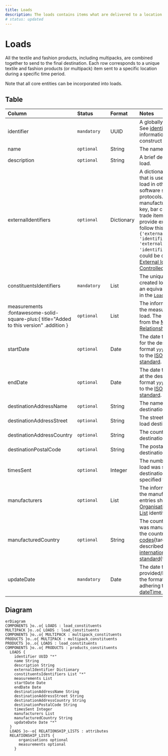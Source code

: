 ```yaml
---
title: Loads
description: The loads contains items what are delivered to a location within OSTFD.
# status: updated
---
```


# Loads

All the textile and fashion products, including multipacks, are combined together to send to the final destination. Each row corresponds to a unique textile and fashion products (or multipack) item sent to a specific location during a specific time period.

Note that all core entities can be incorporated into loads.
## Table
|Column|<div style="width:90px">Status</div>|Format|Notes|
|:-|:-|:-|:-|
|identifier|`mandatory`|UUID|A globally unique identifier. See [identifiers](../identifiers/index.md) section for information on how to construct this identifier|
|name|`optional`|String|The name of this load.|
|description|`optional`|String|A brief description of this load.|
|externalIdentifiers|`optional`|Dictionary|A dictionary of identifiers that is used to identify the load in other data standards, software systems or protocols. For example: manufacturer's own primary key, bar codes or global trade item number (gtin). To provide external identifiers follow this format. `{'externalIdentifierName1': 'identifier1', 'externalIdentifierName2': 'identifier2'}`. The entries could be drawn from the [External Identifiers Controlled List](../controlled-lists/external-identifiers.md).|
|constituentsIdentifiers|`mandatory`|List|The unique identifier of the created load. There must be an equivalent identifier found in the [`Load Constituents`](../constituent-lists/load-constituents.md).|
|measurements :fontawesome-solid-square-plus:{ title="Added to this version" .addition }|`optional`|List|The information regarding the measurements of the load. The entries should be from the [Measurements Relationship List](../relationship-lists/measurements.md).|
|startDate|`optional`|Date|The date that the load began for the destination. Use the format `yyyy-mm-dd` adhering to the [ISO 8601 dateTime standard](https://www.iso.org/iso-8601-date-and-time-format.html).|
|endDate|`optional`|Date|The date that the load ended at the destination. Use the format `yyyy-mm-dd` adhering to the [ISO 8601 dateTime standard](https://www.iso.org/iso-8601-date-and-time-format.html).|
|destinationAddressName|`optional`|String|The name of the load destination address.|
|destinationAddressStreet|`optional`|String|The street address of this load destination.|
|destinationAddressCountry|`optional`|String|The country of this load destination.|
|destinationPostalCode|`optional`|String|The postal code of this load destination.|
|timesSent|`optional`|Integer|The number of times this load was sent to the destination during the specified time period.|
|manufacturers|`optional`|List|The information regarding the manufacturer(s). The entries should be the [Organisations Relationship List](../relationship-lists/organisations.md) identifiers.|
|manufacturedCountry|`optional`|String|The country the component was manufactured in. Use the country numeric [ISO codes](https://www.iso.org/obp/ui/#search){target=_blank} as described in the [ISO 3166 international standard](https://www.iso.org/iso-3166-country-codes.html){target=_blank}.|
|updateDate|`mandatory`|Date|The date that the load was provided/last updated. Use the format `yyyy-mm-dd` adhering to the [ISO 8601 dateTime standard](https://www.iso.org/iso-8601-date-and-time-format.html).|

## Diagram

``` mermaid
erDiagram
COMPONENTS }o..o{ LOADS : load_constituents
MULTIPACK }o..o{ LOADS : load_constituents
COMPONENTS }o..o{ MULTIPACK : multipack_constituents
PRODUCTS }o..o{ MULTIPACK : multipack_constituents
PRODUCTS }o..o{ LOADS : load_constituents
COMPONENTS }o..o{ PRODUCTS : products_constituents
  LOADS {
    identifier UUID "*"
    name String
    description String
    externalIdentifier Dictionary
    constituentsIdentifiers List "*"
    measurements List
    startDate Date
    endDate Date
    destinationAddressName String
    destinationAddressStreet String
    destinationAddressCountry String
    destinationPostalCode String
    timesSent Integer
    manufacturers List
    manufacturedCountry String
    updateDate Date "*"
  }
  LOADS }o--o{ RELATIONSHIP_LISTS : attributes
  RELATIONSHIP_LISTS {
      organisations optional
      measurements optional
    }
```
